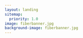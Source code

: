 ```yaml
---
layout: landing
sitemap:
  priority: 1.0
image: fiberbanner.jpg
background-image: fiberbanner.jpg
---
```

